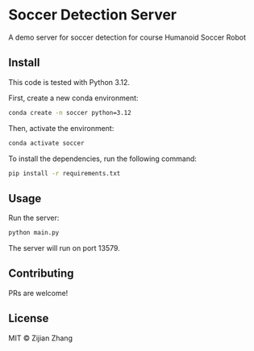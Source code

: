 # Soccer Detection Server

A demo server for soccer detection for course Humanoid Soccer Robot

## Install

This code is tested with Python 3.12.

First, create a new conda environment:

```bash
conda create -n soccer python=3.12
```

Then, activate the environment:

```bash
conda activate soccer
```

To install the dependencies, run the following command:

```bash
pip install -r requirements.txt
```

## Usage

Run the server:

```bash
python main.py
```

The server will run on port 13579.

## Contributing

PRs are welcome!

## License

MIT © Zijian Zhang
